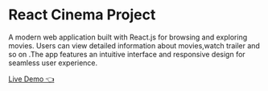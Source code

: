 # React Cinema Project

A modern web application built with React.js for browsing and exploring movies. Users can view detailed information about movies,watch trailer and so on .The app features an intuitive interface and responsive design for seamless user experience.

[Live Demo 👈](https://tcinema.netlify.app/)
